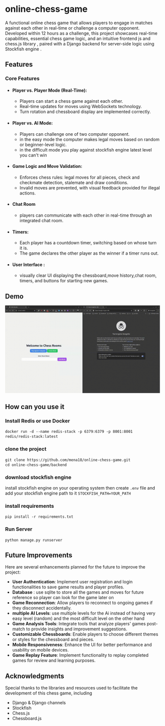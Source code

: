 # online-chess-game

A functional online chess game that allows players to engage in matches against each other in real-time or challenge a computer opponent. Developed within 12 hours as a challenge, this project showcases real-time capabilities, essential chess game logic, and an intuitive frontend js and chess.js library , paired with a Django backend for server-side logic using Stockfish engine .

## Features

### Core Features

- #### Player vs. Player Mode (Real-Time):

  - Players can start a chess game against each other.
  - Real-time updates for moves using WebSockets technology.
  - Turn rotation and chessboard display are implemented correctly.

- #### Player vs. AI Mode:

  - Players can challenge one of two computer opponent.
  - in the easy mode the computer makes legal moves based on random or beginner-level logic.
  - in the difficult mode you play against stockfish engine latest level you can't win

- #### Game Logic and Move Validation:
  - Enforces chess rules: legal moves for all pieces, check and checkmate detection, stalemate and draw conditions.
  - Invalid moves are prevented, with visual feedback provided for illegal actions.
- #### Chat Room
  - players can communicate with each other in real-time through an integrated chat room.
- #### Timers:

  - Each player has a countdown timer, switching based on whose turn it is.
  - The game declares the other player as the winner if a timer runs out.

- #### User Interface :
  - visually clear UI displaying the chessboard,move history,chat room, timers, and buttons for starting new games.

## Demo

![Alt Text](https://raw.githubusercontent.com/mena18/online-chess-game/refs/heads/main/demo/demo.gif)

## How can you use it

### Install Redis or use Docker

```console
docker run -d --name redis-stack -p 6379:6379 -p 8001:8001 redis/redis-stack:latest
```

### clone the project

```console
git clone https://github.com/mena18/online-chess-game.git
cd online-chess-game/backend
```

### download stockfish engine

install stockfish engine on your operating system then create `.env` file and add your stockfish engine path to it
`STOCKFISH_PATH=YOUR_PATH`

### install requirements

```console
pip install -r requirements.txt
```

### Run Server

```console
python manage.py runserver
```

## Future Improvements

Here are several enhancements planned for the future to improve the project:

- **User Authentication**: Implement user registration and login functionalities to save game results and player profiles.
- **Database** : use sqlite to store all the games and moves for future reference so player can look for the game later on
- **Game Reconnection**: Allow players to reconnect to ongoing games if they disconnect accidentally.
- **multiple AI Levels**: use multiple levels for the Ai instead of having very easy level (random) and the most difficult level on the other hand
- **Game Analysis Tools**: Integrate tools that analyze players' games post-match to provide insights and improvement suggestions.
- **Customizable Chessboards**: Enable players to choose different themes or styles for the chessboard and pieces.
- **Mobile Responsiveness**: Enhance the UI for better performance and usability on mobile devices.
- **Game Replay Feature**: Implement functionality to replay completed games for review and learning purposes.

## Acknowledgments

Special thanks to the libraries and resources used to facilitate the development of this chess game, including

- Django & Django channels
- Stockfish
- Chess.js
- Chessboard.js
